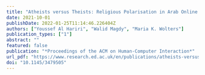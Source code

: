 ```yaml
---
title: "Atheists versus Theists: Religious Polarisation in Arab Online Communities"
date: 2021-10-01
publishDate: 2022-01-25T11:14:46.226404Z
authors: ["Youssef Al Hariri", "Walid Magdy", "Maria K. Wolters"]
publication_types: ["1"]
abstract: ""
featured: false
publication: "*Proceedings of the ACM on Human-Computer Interaction*"
url_pdf: "https://www.research.ed.ac.uk/en/publications/atheists-versus-theists-religious-polarisation-in-arab-online-com"
doi: "10.1145/3479505"
---
```


